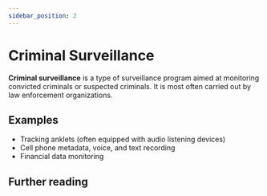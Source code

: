 ```yaml
---
sidebar_position: 2
---
```


# Criminal Surveillance
**Criminal surveillance** is a type of surveillance program aimed at monitoring convicted criminals or suspected criminals. It is most often carried out by law enforcement organizations.

## Examples
- Tracking anklets (often equipped with audio listening devices)
- Cell phone metadata, voice, and text recording
- Financial data monitoring 

## Further reading